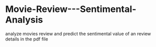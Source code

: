 # Movie-Review---Sentimental-Analysis
analyze movies review and predict the sentimental value of an review </br>
details in the pdf file
